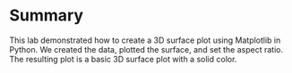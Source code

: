 # Summary

This lab demonstrated how to create a 3D surface plot using Matplotlib in Python. We created the data, plotted the surface, and set the aspect ratio. The resulting plot is a basic 3D surface plot with a solid color.
